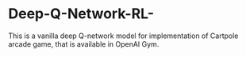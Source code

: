# Deep-Q-Network-RL-
This is a vanilla deep Q-network model for implementation of Cartpole arcade game, that is available in OpenAI Gym.
